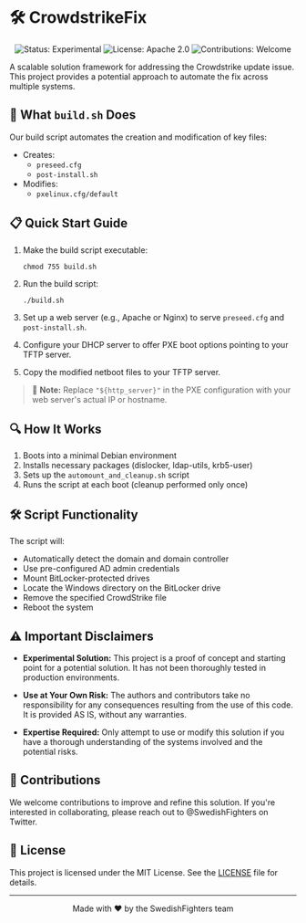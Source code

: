 # 🛠️ CrowdstrikeFix

<p align="center">
  <img src="https://img.shields.io/badge/Status-Experimental-yellow" alt="Status: Experimental">
  <img src="https://img.shields.io/badge/License-Apache%202.0-blue.svg" alt="License: Apache 2.0">
  <img src="https://img.shields.io/badge/Contributions-Welcome-brightgreen" alt="Contributions: Welcome">
</p>

A scalable solution framework for addressing the Crowdstrike update issue. 
This project provides a potential approach to automate the fix across multiple systems.

## 🚀 What `build.sh` Does

Our build script automates the creation and modification of key files:

- Creates:
  - `preseed.cfg`
  - `post-install.sh`
- Modifies:
  - `pxelinux.cfg/default`

## 📋 Quick Start Guide

1. Make the build script executable:
   ```
   chmod 755 build.sh
   ```

2. Run the build script:
   ```
   ./build.sh
   ```

3. Set up a web server (e.g., Apache or Nginx) to serve `preseed.cfg` and `post-install.sh`.

4. Configure your DHCP server to offer PXE boot options pointing to your TFTP server.

5. Copy the modified netboot files to your TFTP server.

> 📝 **Note:** Replace `"${http_server}"` in the PXE configuration with your web server's actual IP or hostname.

## 🔍 How It Works

1. Boots into a minimal Debian environment
2. Installs necessary packages (dislocker, ldap-utils, krb5-user)
3. Sets up the `automount_and_cleanup.sh` script
4. Runs the script at each boot (cleanup performed only once)

## 🛠️ Script Functionality

The script will:

- Automatically detect the domain and domain controller
- Use pre-configured AD admin credentials
- Mount BitLocker-protected drives
- Locate the Windows directory on the BitLocker drive
- Remove the specified CrowdStrike file
- Reboot the system

## ⚠️ Important Disclaimers

- **Experimental Solution:** This project is a proof of concept and starting point for a potential solution. It has not been thoroughly tested in production environments.

- **Use at Your Own Risk:** The authors and contributors take no responsibility for any consequences resulting from the use of this code. It is provided AS IS, without any warranties.

- **Expertise Required:** Only attempt to use or modify this solution if you have a thorough understanding of the systems involved and the potential risks.

## 🤝 Contributions

We welcome contributions to improve and refine this solution. If you're interested in collaborating, please reach out to @SwedishFighters on Twitter.

## 📜 License

This project is licensed under the MIT License. See the [LICENSE](LICENSE) file for details.

---

<p align="center">
  Made with ❤️ by the SwedishFighters team
</p>
